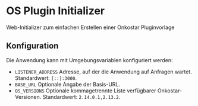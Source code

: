 # OS Plugin Initializer

Web-Initializer zum einfachen Erstellen einer Onkostar Pluginvorlage

## Konfiguration

Die Anwendung kann mit Umgebungsvariablen konfiguriert werden:

* `LISTENER_ADDRESS` Adresse, auf der die Anwendung auf Anfragen wartet. Standardwert: `[::]:3000`.
* `BASE_URL` Optionale Angabe der Basis-URL.
* `OS_VERSIONS` Optionale kommagetrennte Liste verfügbarer Onkostar-Versionen. Standardwert: `2.14.0.1,2.13.2`.